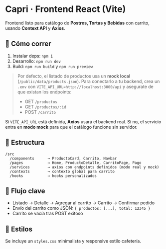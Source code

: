 # Capri · Frontend React (Vite)

Frontend listo para catálogo de **Postres, Tortas y Bebidas** con carrito, usando **Context API** y **Axios**.

## 🚀 Cómo correr
1. Instalar deps: `npm i`
2. Desarrollo: `npm run dev`
3. Build: `npm run build` y `npm run preview`

> Por defecto, el listado de productos usa un **mock local** (`/public/data/products.json`).
> Para conectarlo a tu backend, crea un `.env` con `VITE_API_URL=http://localhost:3000/api`
> y asegurate de que existan los endpoints:
> - GET `/productos`
> - GET `/productos/:id`
> - POST `/carrito`

Si `VITE_API_URL` está definida, **Axios** usará el backend real. Si no, el servicio entra en **modo mock** para que el catálogo funcione sin servidor.

## 🧱 Estructura
```
/src
  /components      → ProductoCard, Carrito, Navbar
  /pages           → Home, ProductoDetalle, CarritoPage, Pago
  /services        → axios con endpoints definidos (modo real y mock)
  /contexts        → contexto global para carrito
  /hooks           → hooks personalizados
```

## 🛒 Flujo clave
- Listado → Detalle → Agregar al carrito → Carrito → Confirmar pedido
- Envío del carrito como JSON: `{ productos: [...], total: 12345 }`
- Carrito se vacía tras POST exitoso

## 🎨 Estilos
Se incluye un `styles.css` minimalista y responsive estilo cafetería.
